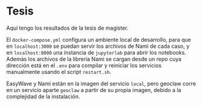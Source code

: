 # Tesis

Aquí tengo los resultados de la tesis de magíster.

El `docker-compose.yml` configura un ambiente local de desarrollo, para que en `localhost:3000` se puedan servir los archivos de Nami de cada caso, y en `localhost:8000` una instancia de `jupyterlab` para abrir los notebooks. Además los archivos de la librería Nami se cargan desde un repo cuya dirección está en el `.env` para compilar y reiniciar los servicios manualmente usando el script `restart.sh`.

EasyWave y Nami están en la imagen del servicio `local`, pero geoclaw corre en un servicio aparte `geoclaw` a partir de su propia imagen, debido a la complejidad de la instalación.